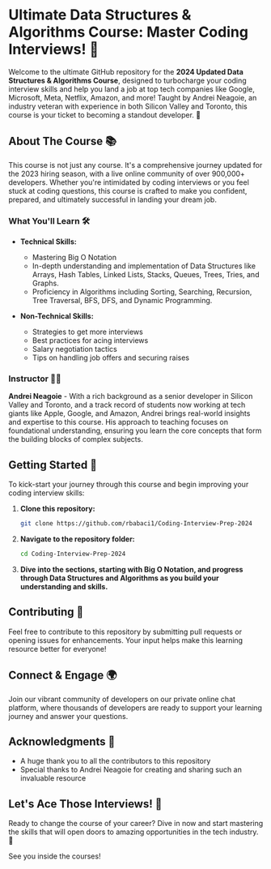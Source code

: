 # Ultimate Data Structures & Algorithms Course: Master Coding Interviews! 🚀

Welcome to the ultimate GitHub repository for the **2024 Updated Data Structures & Algorithms Course**, designed to turbocharge your coding interview skills and help you land a job at top tech companies like Google, Microsoft, Meta, Netflix, Amazon, and more! Taught by Andrei Neagoie, an industry veteran with experience in both Silicon Valley and Toronto, this course is your ticket to becoming a standout developer. 🌟

## About The Course 📚

This course is not just any course. It's a comprehensive journey updated for the 2023 hiring season, with a live online community of over 900,000+ developers. Whether you're intimidated by coding interviews or you feel stuck at coding questions, this course is crafted to make you confident, prepared, and ultimately successful in landing your dream job.

### What You'll Learn 🛠

- **Technical Skills:**
  - Mastering Big O Notation
  - In-depth understanding and implementation of Data Structures like Arrays, Hash Tables, Linked Lists, Stacks, Queues, Trees, Tries, and Graphs.
  - Proficiency in Algorithms including Sorting, Searching, Recursion, Tree Traversal, BFS, DFS, and Dynamic Programming.

- **Non-Technical Skills:**
  - Strategies to get more interviews
  - Best practices for acing interviews
  - Salary negotiation tactics
  - Tips on handling job offers and securing raises

### Instructor 👨‍🏫

**Andrei Neagoie** - With a rich background as a senior developer in Silicon Valley and Toronto, and a track record of students now working at tech giants like Apple, Google, and Amazon, Andrei brings real-world insights and expertise to this course. His approach to teaching focuses on foundational understanding, ensuring you learn the core concepts that form the building blocks of complex subjects.

## Getting Started 🚀

To kick-start your journey through this course and begin improving your coding interview skills:

1. **Clone this repository:**
    ```bash
    git clone https://github.com/rbabaci1/Coding-Interview-Prep-2024
    ```

2. **Navigate to the repository folder:**
    ```bash
    cd Coding-Interview-Prep-2024
    ```

3. **Dive into the sections, starting with Big O Notation, and progress through Data Structures and Algorithms as you build your understanding and skills.**

## Contributing 🤝

Feel free to contribute to this repository by submitting pull requests or opening issues for enhancements. Your input helps make this learning resource better for everyone!

## Connect & Engage 🌍

Join our vibrant community of developers on our private online chat platform, where thousands of developers are ready to support your learning journey and answer your questions.

## Acknowledgments 🙏

- A huge thank you to all the contributors to this repository
- Special thanks to Andrei Neagoie for creating and sharing such an invaluable resource

## Let's Ace Those Interviews! 🎉

Ready to change the course of your career? Dive in now and start mastering the skills that will open doors to amazing opportunities in the tech industry. 🚀

See you inside the courses!
